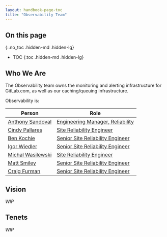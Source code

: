 ```yaml
---
layout: handbook-page-toc
title: "Observability Team"
---
```


## On this page
{:.no_toc .hidden-md .hidden-lg}

- TOC
{:toc .hidden-md .hidden-lg}

## Who We Are

The Observability team owns the monitoring and alerting infrastructure for GitLab.com, as well as our caching/queuing infrastructure.

Observability is:

| Person | Role |
| ------ | ------ |
|[Anthony Sandoval](/company/team/#AnthonySandoval)|[Engineering Manager, Reliability](https://about.gitlab.com/job-families/engineering/engineering-management-infrastructure/#engineering-manager-reliability)|
|[Cindy Pallares](/company/team/#cindy)|[Site Reliability Engineer](/job-families/engineering/site-reliability-engineer/)|
|[Ben Kochie](/company/team/#bjk-gitlab)|[Senior Site Reliability Engineer](/job-families/engineering/site-reliability-engineer/)|
|[Igor Wiedler](/company/team/#igorwwwwwwwwwwwwwwwwwwww)|[Senior Site Reliability Engineer](/job-families/engineering/site-reliability-engineer/)|
|[Michal Wasilewski](/company/team/#mwasilewski-gitlab)|[Site Reliability Engineer](/job-families/engineering/site-reliability-engineer/)|
|[Matt Smiley](/company/team/#msmiley)|[Senior Site Reliability Engineer](/job-families/engineering/site-reliability-engineer/)|
|[Craig Furman](/company/team/#craigf)|[Senior Site Reliability Engineer](/job-families/engineering/site-reliability-engineer/)|


## Vision

*WIP*

## Tenets

*WIP*
